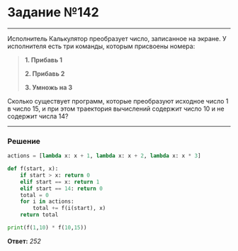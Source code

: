 # Задание №142

---

Исполнитель Калькулятор преобразует число, записанное на экране. У исполнителя есть три команды, которым присвоены номера:
> **1. Прибавь 1**
>
> **2. Прибавь 2**
>
> **3. Умножь на 3**

Сколько существует программ, которые преобразуют исходное число 1 в число 15, и при этом траектория вычислений содержит число 10 и не содержит числа 14?
        
---

### Решение

```python
actions = [lambda x: x + 1, lambda x: x + 2, lambda x: x * 3]

def f(start, x):
    if start > x: return 0
    elif start == x: return 1
    elif start == 14: return 0
    total = 0
    for i in actions:
        total += f(i(start), x)
    return total

print(f(1,10) * f(10,15))
```

**Ответ:** _252_